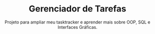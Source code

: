 <h1 align="center">Gerenciador de Tarefas</h1>
<p align="center">
Projeto para ampliar meu tasktracker e aprender mais sobre OOP, SQL e Interfaces Gráficas.
</p>